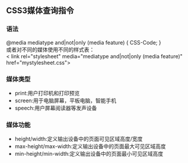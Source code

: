 ## CSS3媒体查询指令
### 语法
@media mediatype and|not|only (media feature) {
  CSS-Code;
}  
或者对不同的媒体使用不同的样式表：  
< link rel="stylesheet" media="mediatype and|not|only (media feature)" href="mystylesheet.css">  
### 媒体类型

- print:用户打印机和打印预览
- screen:用于电脑屏幕，平板电脑，智能手机
- speech:用户屏幕阅读器等发声设备
### 媒体功能
- height/width:定义输出设备中的页面可见区域高度/宽度
- max-height/max-width:定义输出设备中的页面最大可见区域高度
- min-height/min-width:定义输出设备中的页面最小可见区域高度
